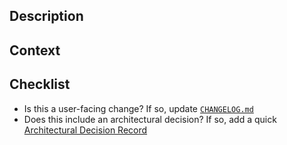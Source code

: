 ## Description

## Context

## Checklist

- Is this a user-facing change? If so, update [`CHANGELOG.md`](https://github.com/wasmerio/wasmer-pack/blob/master/CHANGELOG.md)
- Does this include an architectural decision? If so, add a quick [Architectural Decision Record](https://wasmerio.github.io/wasmer-pack/user-docs/architecture/#architecture-decision-records)
